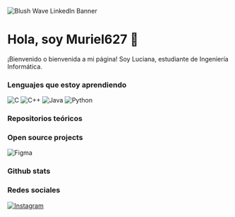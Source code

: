 ![Blush Wave LinkedIn Banner](https://github.com/user-attachments/assets/1ef4cb3a-16b2-4e6f-8896-38e2a0c43a9f)

# Hola, soy Muriel627 👋

¡Bienvenido o bienvenida a mi página!
Soy Luciana, estudiante de Ingeniería Informática.

### Lenguajes que estoy aprendiendo

![C](https://img.shields.io/badge/c-%2300599C.svg?style=for-the-badge&logo=c&logoColor=white)
![C++](https://img.shields.io/badge/c++-%2300599C.svg?style=for-the-badge&logo=c%2B%2B&logoColor=white) 
![Java](https://img.shields.io/badge/java-%23ED8B00.svg?style=for-the-badge&logo=openjdk&logoColor=white)
![Python](https://img.shields.io/badge/python-3670A0?style=for-the-badge&logo=python&logoColor=ffdd54)
### Repositorios teóricos

### Open source projects

![Figma](https://img.shields.io/badge/figma-%23F24E1E.svg?style=for-the-badge&logo=figma&logoColor=white)
### Github stats



### Redes sociales

[![Instagram](https://img.shields.io/badge/Instagram-%23E4405F.svg?style=for-the-badge&logo=Instagram&logoColor=white)](http://www.instagram.com/duck.328226)


<!---
Muriel627/Muriel627 is a ✨ special ✨ repository because its `README.md` (this file) appears on your GitHub profile.
You can click the Preview link to take a look at your changes.
--->
